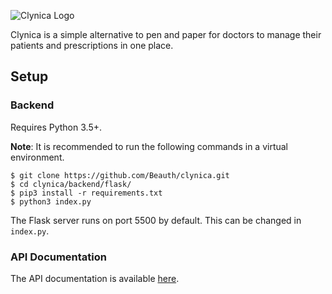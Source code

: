 ![Clynica Logo](https://raw.githubusercontent.com/Beauth/clynica/master/docs/static/clynica_logo.png)

Clynica is a simple alternative to pen and paper for doctors to manage their patients and prescriptions in one place.

## Setup

### Backend

Requires Python 3.5+.

**Note**: It is recommended to run the following commands in a virtual environment.

```
$ git clone https://github.com/Beauth/clynica.git
$ cd clynica/backend/flask/
$ pip3 install -r requirements.txt
$ python3 index.py
```

The Flask server runs on port 5500 by default. This can be changed in `index.py`.

### API Documentation

The API documentation is available [here](https://documenter.getpostman.com/view/2380347/SVtR3BGt?version=latest).
